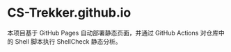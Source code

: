 # CS-Trekker.github.io
本项目基于 GitHub Pages 自动部署静态页面，并通过 GitHub Actions 对仓库中的 Shell 脚本执行 ShellCheck 静态分析。
